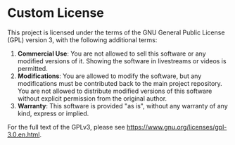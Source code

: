 # Custom License

This project is licensed under the terms of the GNU General Public License (GPL) version 3, with the following additional terms:

1. **Commercial Use**: You are not allowed to sell this software or any modified versions of it. Showing the software in livestreams or videos is permitted.
2. **Modifications**: You are allowed to modify the software, but any modifications must be contributed back to the main project repository. You are not allowed to distribute modified versions of this software without explicit permission from the original author.
3. **Warranty**: This software is provided "as is", without any warranty of any kind, express or implied.

For the full text of the GPLv3, please see https://www.gnu.org/licenses/gpl-3.0.en.html.